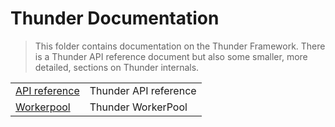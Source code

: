 # Thunder Documentation
 
> This folder contains documentation on the Thunder Framework. There is a Thunder API reference document but also some smaller, more detailed, sections on Thunder internals.


|              |               |
| ------------ | --------------|
| [API reference](https://github.com/rdkcentral/Thunder/blob/master/doc/WPE%20-%20API%20-%20WPEFramework.docx) | Thunder API reference |
| [Workerpool](internals/Worker_Pool.md) | Thunder WorkerPool |

